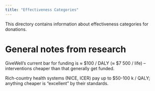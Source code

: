 ```yaml
---
title: "Effectiveness Categories"
---
```


This directory contains information about effectiveness categories for donations. 

# General notes from research

GiveWell’s current bar for funding is ≈ $100 / DALY (≈ $7 500 / life) – interventions cheaper than that generally get funded.

Rich-country health systems (NICE, ICER) pay up to $50-100 k / QALY; anything cheaper is “excellent” by their standards.

